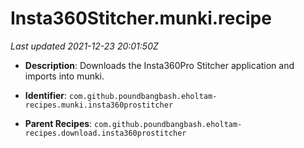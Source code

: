 # Insta360Stitcher.munki.recipe

_Last updated 2021-12-23 20:01:50Z_

- **Description**: Downloads the Insta360Pro Stitcher application and imports into munki.

- **Identifier**: `com.github.poundbangbash.eholtam-recipes.munki.insta360prostitcher`

- **Parent Recipes**: `com.github.poundbangbash.eholtam-recipes.download.insta360prostitcher`

